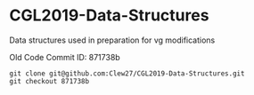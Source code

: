 # CGL2019-Data-Structures
Data structures used in preparation for vg modifications

Old Code Commit ID: 871738b
```
git clone git@github.com:Clew27/CGL2019-Data-Structures.git
git checkout 871738b
```

